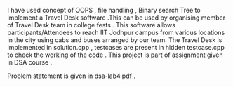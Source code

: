 I have used concept of OOPS , file handling , Binary search Tree to implement a Travel Desk software .This can be used by organising member of Travel Desk team in college fests . This software allows  participants/Attendees to reach IIT Jodhpur
campus from various locations in the city using cabs and buses arranged by our team. The Travel Desk is implemented in solution.cpp , testcases are present in hidden testcase.cpp to check the working of the code . This project is part of assignment given in DSA course . 


Problem statement is given in dsa-lab4.pdf .
